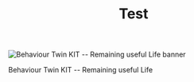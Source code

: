 ﻿---
id: test
title: Test
description: Behaviour Twin KIT
---

<div style={{display:'block'}}>
  <div style={{display:'inline-block', verticalAlign:'top'}}>

![Behaviour Twin KIT -- Remaining useful Life banner](@site/static/img/kit-icons/behaviour-twin-rul-kit-icon-mini.png)

  </div>
  <div style={{display:'inline-block', fontSize:17, color:'rgb(255,166,1)', marginLeft:7, verticalAlign:'top', paddingTop:6}}>
Behaviour Twin KIT -- Remaining useful Life
  </div>
</div>
